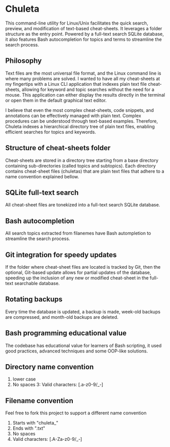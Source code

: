 # Chuleta
This command-line utility for Linux/Unix facilitates the quick search, preview, and modification of text-based cheat-sheets. It leverages a folder structure as the entry point. Powered by a full-text search SQLite database, it also features Bash autocompletion for topics and terms to streamline the search process.

## Philosophy

Text files are the most universal file format, and the Linux command line is where many problems are solved. I wanted to have all my cheat-sheets at my fingertips with a Linux CLI application that indexes plain text file cheat-sheets, allowing for keyword and topic searches without the need for a mouse. This application can either display the results directly in the terminal or open them in the default graphical text editor.

I believe that even the most complex cheat-sheets, code snippets, and annotations can be effectively managed with plain text. Complex procedures can be understood through text-based examples. Therefore, Chuleta indexes a hierarchical directory tree of plain text files, enabling efficient searches for topics and keywords.

## Structure of cheat-sheets folder

Cheat-sheets are stored in a directory tree starting from a base directory containing sub-directories (called topics and subtopics). Each directory contains cheat-sheet files (chuletas) that are plain text files that adhere to a name convention explained bellow.

## SQLite full-text search

All cheat-sheet files are tonekized into a full-text search SQLite database.

## Bash autocompletion

All search topics extracted from filanemes have Bash autompletion to streamline the search process.

## Git integration for speedy updates

If the folder where cheat-sheet files are located is tracked by Git, then the optional, Git-based update allows for partial updates of the database, speeding up the inclusion of any new or modified cheat-sheet in the full-text searchable database.

## Rotating backups

Every time the database is updated, a backup is made, week-old backups are compressed, and month-old backups are deleted.

## Bash programming educational value

The codebase has educational value for learners of Bash scripting, it used good practices, advanced techniques and some OOP-like solutions.

## Directory name convention

1. lower case
2. No spaces
3: Valid characters: [.a-z0-9/_-]

## Filename convention

Feel free to fork this project to support a different name convention

1. Starts with "chuleta_"
2. Ends with ".txt"
3. No spaces
4. Valid characters: [.A-Za-z0-9/_-]

